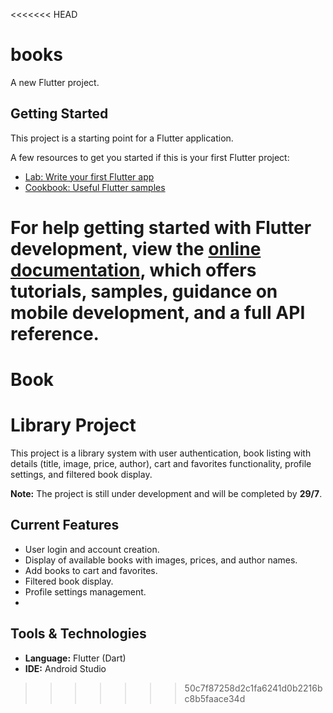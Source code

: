 <<<<<<< HEAD
# books

A new Flutter project.

## Getting Started

This project is a starting point for a Flutter application.

A few resources to get you started if this is your first Flutter project:

- [Lab: Write your first Flutter app](https://docs.flutter.dev/get-started/codelab)
- [Cookbook: Useful Flutter samples](https://docs.flutter.dev/cookbook)

For help getting started with Flutter development, view the
[online documentation](https://docs.flutter.dev/), which offers tutorials,
samples, guidance on mobile development, and a full API reference.
=======
# Book
# Library Project

This project is a library system with user authentication, book listing with details (title, image, price, author), cart and favorites functionality, profile settings, and filtered book display.

**Note:** The project is still under development and will be completed by **29/7**.

## Current Features
- User login and account creation.
- Display of available books with images, prices, and author names.
- Add books to cart and favorites.
- Filtered book display.
- Profile settings management.
- 
## Tools & Technologies
- **Language:** Flutter (Dart)
- **IDE:** Android Studio

>>>>>>> 50c7f87258d2c1fa6241d0b2216bc8b5faace34d

